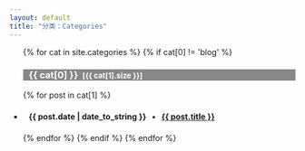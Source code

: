 ```yaml
---
layout: default
title: "分类：Categories"
---
```

<ul class="list-unstyled">
{% for cat in site.categories %} 
	{% if cat[0] != 'blog' %} 
   <a name="{{ cat[0] }}"></a>
   <h3 style="color:#ffffff; background:#888888; padding-left:10px;">{{ cat[0] }}&nbsp; <span style="color:ffffff; font-size:13px">[{{ cat[1].size }}]</span></h3>
     {% for post in cat[1] %} 
    <li><h4 style="margin-left:10px;line-height:21px;"><span>{{ post.date | date_to_string }}</span> &nbsp; &bull; &nbsp; <a href="{{ post.url }}">{{ post.title }}</a></h4></li>
	{% endfor %} 
   {% endif %} 
{% endfor %} 
</ul>
